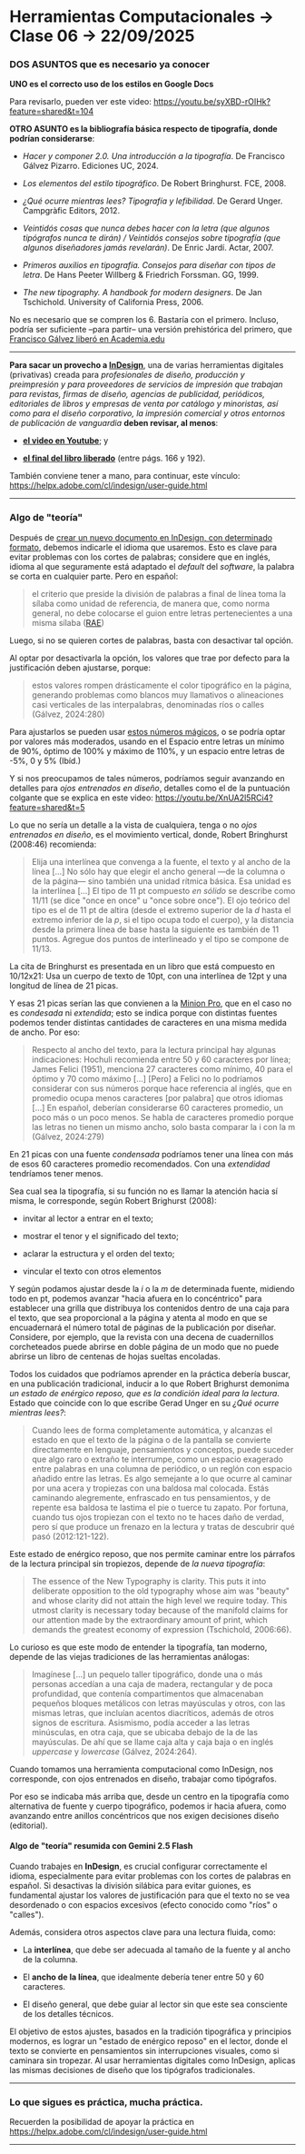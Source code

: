 # Herramientas Computacionales → Clase 06 → 22/09/2025

### DOS ASUNTOS que es necesario ya conocer 

**UNO es el correcto uso de los estilos en Google Docs**

Para revisarlo, pueden ver este video: https://youtu.be/syXBD-rOIHk?feature=shared&t=104

**OTRO ASUNTO es la bibliografía básica respecto de tipografía, donde podrían considerarse**: 

- *Hacer y componer 2.0. Una introducción a la tipografía*. De Francisco Gálvez Pizarro. Ediciones UC, 2024.

- *Los elementos del estilo tipográfico*. De Robert Bringhurst. FCE, 2008.

- *¿Qué ocurre mientras lees? Tipografía y lefibilidad*. De Gerard Unger. Campgràfic Editors, 2012.

- *Veintidós cosas que nunca debes hacer con la letra (que algunos tipógrafos nunca te dirán) / Veintidós consejos sobre tipografía (que algunos diseñadores jamás revelarán)*. De Enric Jardí. Actar, 2007.

- *Primeros auxilios en tipografía. Consejos para diseñar con tipos de letra*. De Hans Peeter Willberg & Friedrich Forssman. GG, 1999.

- *The new tipography. A handbook for modern designers*. De Jan Tschichold. University of California Press, 2006.

No es necesario que se compren los 6. Bastaría con el primero. Incluso, podría ser suficiente –para partir– una versión prehistórica del primero, que [Francisco Gálvez liberó en Academia.edu](https://www.academia.edu/44258031/Educaci%C3%B3n_tipogr%C3%A1fica_una_introducci%C3%B3n_a_la_tipograf%C3%ADa_1_Francisco_G%C3%A1lvez_Pizarro)

- - - - - -  -

**Para sacar un provecho a [InDesign](https://www.adobe.com/cl/products/indesign.html)**, una de varias herramientas digitales (privativas) creada para *profesionales de diseño, producción y preimpresión y para proveedores de servicios de impresión que trabajan para revistas, firmas de diseño, agencias de publicidad, periódicos, editoriales de libros y empresas de venta por catálogo y minoristas, así como para el diseño corporativo, la impresión comercial y otros entornos de publicación de vanguardia* **deben revisar, al menos**: 

- **[el video en Youtube](https://youtu.be/syXBD-rOIHk?feature=shared&t=104)**; y

- **[el final del libro liberado](https://www.academia.edu/44258031/Educaci%C3%B3n_tipogr%C3%A1fica_una_introducci%C3%B3n_a_la_tipograf%C3%ADa_1_Francisco_G%C3%A1lvez_Pizarro)** (entre págs. 166 y 192).

También conviene tener a mano, para continuar, este vínculo: https://helpx.adobe.com/cl/indesign/user-guide.html

- - - - - -  -

### Algo de "teoría"

Después de [crear un nuevo documento en InDesign, con determinado formato](https://helpx.adobe.com/cl/indesign/using/create-documents.html), debemos indicarle el idioma que usaremos. Esto es clave para evitar problemas con los cortes de palabras; considere que en inglés, idioma al que seguramente está adaptado el *default* del *software*, la palabra se corta en cualquier parte. Pero en español: 

> el criterio que preside la división de palabras a final de línea toma la sílaba como unidad de referencia, de manera que, como norma general, no debe colocarse el guion entre letras pertenecientes a una misma sílaba ([RAE](https://www.rae.es/ortograf%C3%ADa/como-signo-de-divisi%C3%B3n-de-palabras-a-final-de-l%C3%ADnea))

Luego, si no se quieren cortes de palabras, basta con desactivar tal opción. 

Al optar por desactivarla la opción, los valores que trae por defecto para la justificación deben ajustarse, porque: 

> estos valores rompen drásticamente el color tipográfico en la página, generando problemas como blancos muy llamativos o alineaciones casi verticales de las interpalabras, denominadas ríos o calles (Gálvez, 2024:280)

Para ajustarlos se pueden usar [estos números mágicos](https://www.tumblr.com/exjko/232844248/los-n%C3%BAmeros-m%C3%A1gicos-para-ordenar-un-p%C3%A1rrafo), o se podría optar por valores más moderados, usando en el Espacio entre letras un mínimo de 90%, óptimo de 100% y máximo de 110%, y un espacio entre letras de -5%, 0 y 5% (Ibíd.)

Y si nos preocupamos de tales números, podríamos seguir avanzando en detalles para *ojos entrenados en diseño*, detalles como el de la puntuación colgante que se explica en este video:  https://youtu.be/XnUA2l5RCi4?feature=shared&t=5

Lo que no sería un detalle a la vista de cualquiera, tenga o no *ojos entrenados en diseño*, es el movimiento vertical, donde, Robert Bringhurst (2008:46) recomienda:

> Elija una interlínea que convenga a la fuente, el texto y al ancho de la línea […] No sólo hay que elegir el ancho general —de la columna o de la página— sino también una unidad rítmica básica. Esa unidad es la interlínea […] El tipo de 11 pt compuesto *en sólido* se describe como 11/11 (se dice "once en once" u "once sobre once"). El ojo teórico del tipo es el de 11 pt de altira (desde el extremo superior de la *d* hasta el extremo inferior de la *p*, si el tipo ocupa todo el cuerpo), y la distancia desde la primera línea de base hasta la siguiente es también de 11 puntos. Agregue dos puntos de interlineado y el tipo se compone de 11/13. 

La cita de Bringhurst es presentada en un libro que está compuesto en 10/12x21: Usa un cuerpo de texto de 10pt, con una interlínea de 12pt y una longitud de línea de 21 picas. 

Y esas 21 picas serían las que convienen a la [Minion Pro](https://fonts.adobe.com/fonts/minion), que en el caso no es *condesada* ni *extendida*; esto se indica porque con distintas fuentes podemos tender distintas cantidades de caracteres en una misma medida de ancho. Por eso:

> Respecto al ancho del texto, para la lectura principal hay algunas indicaciones: Hochuli recomienda entre 50 y 60 caracteres por línea; James Felici (1951), menciona 27 caracteres como mínimo, 40 para el óptimo y 70 como máximo […] [Pero] a Felici no lo podríamos considerar con sus números porque hace referencia al inglés, que en promedio ocupa menos caracteres [por palabra] que otros idiomas […] En español, deberían considerarse 60 caracteres promedio, un poco más o un poco menos. Se habla de caracteres promedio porque las letras no tienen un mismo ancho, solo basta comparar la i con la m (Gálvez, 2024:279)

En 21 picas con una fuente *condensada* podríamos tener una línea con más de esos 60 caracteres promedio recomendados. Con una *extendidad* tendríamos tener menos. 

Sea cual sea la tipografía, si su función no es llamar la atención hacia sí misma, le corresponde, según Robert Brighurst (2008):

- invitar al lector a entrar en el texto;

- mostrar el tenor y el significado del texto;

- aclarar la estructura y el orden del texto;

- vincular el texto con otros elementos

Y según podamos ajustar desde la *i* o la *m* de determinada fuente, midiendo todo en pt, podemos avanzar "hacia afuera en lo concéntrico" para establecer una grilla que distribuya los contenidos dentro de una caja para el texto, que sea proporcional a la página y atenta al modo en que se encuadernará el número total de páginas de la publicación por diseñar. Considere, por ejemplo, que la revista con una decena de cuadernillos corcheteados puede abrirse en doble página de un modo que no puede abrirse un libro de centenas de hojas sueltas encoladas.

Todos los cuidados que podríamos aprender en la práctica debería buscar, en una publicación tradicional, inducir a lo que Robert Brighurst demonima *un estado de enérgico reposo, que es la condición ideal para la lectura*. Estado que coincide con lo que escribe Gerad Unger en su *¿Qué ocurre mientras lees?*: 

> Cuando lees de forma completamente automática, y alcanzas el estado en que el texto de la página o de la pantalla se convierte directamente en lenguaje, pensamientos y conceptos, puede suceder que algo raro o extraño te interrumpe, como un espacio exagerado entre palabras en una columna de periódico, o un reglón con espacio añadido entre las letras. Es algo semejante a lo que ocurre al caminar por una acera y tropiezas con una baldosa mal colocada. Estás caminando alegremente, enfrascado en tus pensamientos, y de repente esa baldosa te lastima el pie o tuerce tu zapato. Por fortuna, cuando tus ojos tropiezan con el texto no te haces daño de verdad, pero sí que produce un frenazo en la lectura y tratas de descubrir qué pasó (2012:121-122).

Este estado de enérgico reposo, que nos permite caminar entre los párrafos de la lectura principal sin tropiezos, depende de *la nueva tipografía*: 

> The essence of the New Typography is clarity. This puts it into deliberate opposition to the old typography whose aim was "beauty" and whose clarity did not attain the high level we require today. This utmost clarity is necessary today because of the manifold claims for our attention made by the extraordinary amount of print, which demands the greatest economy of expression (Tschichold, 2006:66).

Lo curioso es que este modo de entender la tipografía, tan moderno, depende de las viejas tradiciones de las herramientas análogas: 

> Imagínese […] un pequelo taller tipográfico, donde una o más personas accedían a una caja de madera, rectangular y de poca profundidad, que contenía compartimentos que almacenaban pequeños bloques metálicos con letras mayúsculas y otros, con las mismas letras, que incluían acentos diacríticos, además de otros signos de escritura. Asismismo, podía acceder a las letras minúsculas, en otra caja, que se ubicaba debajo de la de las mayúsculas. De ahí que se llame caja alta y caja baja o en inglés *uppercase* y *lowercase* (Gálvez, 2024:264).

Cuando tomamos una herramienta computacional como InDesign, nos corresponde, con ojos entrenados en diseño, trabajar como tipógrafos. 

Por eso se indicaba más arriba que, desde un centro en la tipografía como alternativa de fuente y cuerpo tipográfico, podemos ir hacia afuera, como avanzando entre anillos concéntricos que nos exigen decisiones diseño (editorial).

#### Algo de "teoría" resumida con Gemini 2.5 Flash 

Cuando trabajes en **InDesign**, es crucial configurar correctamente el idioma, especialmente para evitar problemas con los cortes de palabras en español. Si desactivas la división silábica para evitar guiones, es fundamental ajustar los valores de justificación para que el texto no se vea desordenado o con espacios excesivos (efecto conocido como "ríos" o "calles").

Además, considera otros aspectos clave para una lectura fluida, como:

- La **interlínea**, que debe ser adecuada al tamaño de la fuente y al ancho de la columna.

- El **ancho de la línea**, que idealmente debería tener entre 50 y 60 caracteres.

- El diseño general, que debe guiar al lector sin que este sea consciente de los detalles técnicos.

El objetivo de estos ajustes, basados en la tradición tipográfica y principios modernos, es lograr un "estado de enérgico reposo" en el lector, donde el texto se convierte en pensamientos sin interrupciones visuales, como si caminara sin tropezar. Al usar herramientas digitales como InDesign, aplicas las mismas decisiones de diseño que los tipógrafos tradicionales.

- - - - - 

### Lo que sigues es práctica, mucha práctica. 

Recuerden la posibilidad de apoyar la práctica en https://helpx.adobe.com/cl/indesign/user-guide.html

- - - - -  

